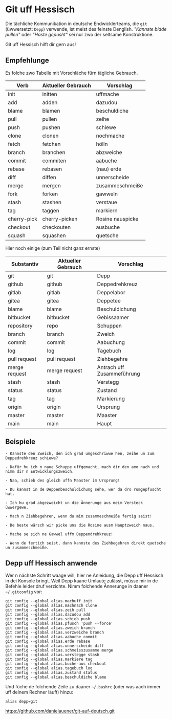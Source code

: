# Git uff Hessisch

Die tächliche Kommunikation in deutsche Endwicklerteams, die `git`
(üwwersetzt: `Depp`) verwende, ist meist des feinste Denglish.
_"Kannste bidde pullen"_ oder _"Haste gepusht"_ sei nur zwo
der seltsame Konstruktione.

Git uff Hessisch hilft dir gern aus!

## Empfehlunge

Es folche zwo Tabelle mit Vorschläche fürn tägliche Gebrauch.

| Verb        | Aktueller Gebrauch | Vorschlag             |
|-------------|--------------------|-----------------------|
| init        | initten            | uffmache              |
| add         | adden              | dazudou               |
| blame       | blamen             | beschuldiche          |
| pull        | pullen             | zeihe                 |
| push        | pushen             | schiewe               |
| clone       | clonen             | nochmache             |
| fetch       | fetchen            | hölln                 |
| branch      | branchen           | abzweiche             |
| commit      | commiten           | aabuche               |
| rebase      | rebasen            | (nau) erde            |
| diff        | diffen             | unnerscheide          |
| merge       | mergen             | zusammeschmeiße       |
| fork        | forken             | gawweln               |
| stash       | stashen            | verstaue              |
| tag         | taggen             | markiern              |
| cherry-pick | cherry-picken      | Rosine nauspicke      |
| checkout    | checkouten         | ausbuche              |
| squash      | squashen           | quetsche              |

Hier noch einige (zum Teil nicht ganz ernste)

| Substantiv    | Aktueller Gebrauch | Vorschlag                  |
|---------------|--------------------|----------------------------|
| git           | git                | Depp                       |
| github        | github             | Deppedrehkreuz             |
| gitlab        | gitlab             | Deppelabor                 |
| gitea         | gitea              | Deppetee                   |
| blame         | blame              | Beschuldichung             |
| bitbucket     | bitbucket          | Gebissaamer                |
| repository    | repo               | Schuppen                   |
| branch        | branch             | Zweich                     |
| commit        | commit             | Aabuchung                  |
| log           | log                | Tagebuch                   |
| pull request  | pull request       | Ziehbegehre                |
| merge request | merge request      | Antrach uff Zusammeführung |
| stash         | stash              | Verstegg                   |
| status        | status             | Zustand                    |
| tag           | tag                | Markierung                 |
| origin        | origin             | Ursprung                   |
| master        | master             | Maaster                    |
| main          | main               | Haupt                      |

## Beispiele

    - Kannste den Zweich, den ich grad umgeschriwwe hen, zeihe un zum Deppedrehkreuz schiewe?

    - Dafür hu ich n naue Schuppe uffgemacht, mach dir den amo nach und nimm dir n Entwicklungszweich.

    - Naa, schieb des gleich uffn Maaster im Ursprung!
    
    - Du kannst in de Deppenbeschuldichung sehe, wer da dro rumgepfuscht hat.

    - Ich hu grad abgezweicht un die Ännerunge aus meim Versteck üwwergewe.

    - Mach n Ziehbegehren, wenn du mim zusammeschmeiße fertig seist!

    - De beste wärsch wir picke uns die Rosine ausm Hauptzweich naus.

    - Mache se sich ne Gawwel uffm Deppendrehkreuz!
    
    - Wenn de fertich seist, dann kannste des Ziehbegehren direkt quetsche un zusammeschmeiße.

## Depp uff Hessisch anwende

Wer n nächste Schritt waage will, hier ne Anleidung, die Depp uff Hessisch in dei Konsole bringt. Weil Depp kaane Umlaute zulässt, müsse mir in de Befehle leider druf verzichte. Nimm folchende Ännerunge in daaner `~/.gitconfig` vor:

    git config --global alias.machuff init
    git config --global alias.machnach clone
    git config --global alias.zeih pull
    git config --global alias.dazudou add
    git config --global alias.schieb push
    git config --global alias.pfusch 'push --force'
    git config --global alias.zweich branch
    git config --global alias.verzweiche branch
    git config --global alias.aabuche commit
    git config --global alias.erde rebase
    git config --global alias.unnerscheide diff
    git config --global alias.schmeisszusamme merge
    git config --global alias.verstegge stash
    git config --global alias.markiere tag
    git config --global alias.buche-aus checkout
    git config --global alias.tagebuch log
    git config --global alias.zustand status
    git config --global alias.beschuldiche blame

Und füche de folchende Zeile zu daaner `~/.bashrc` (oder was aach immer uff deinem Rechner läuft) hinzu:

    alias depp=git
https://github.com/danielauener/git-auf-deutsch.git
